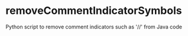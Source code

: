 # removeCommentIndicatorSymbols
Python script to remove comment indicators such as '//' from Java code
